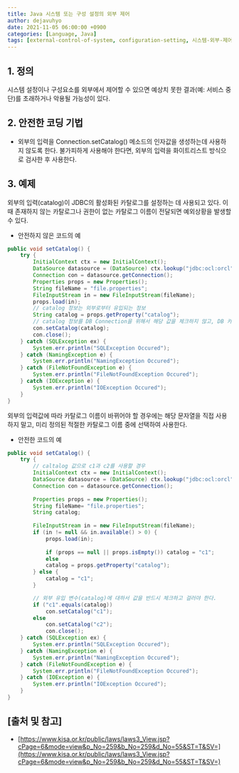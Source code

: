 ```yaml
---
title: Java 시스템 또는 구성 설정의 외부 제어
author: dejavuhyo
date: 2021-11-05 06:00:00 +0900
categories: [Language, Java]
tags: [external-control-of-system, configuration-setting, 시스템-외부-제어, 구성-설정의-외부-제어]
---
```


## 1. 정의
시스템 설정이나 구성요소를 외부에서 제어할 수 있으면 예상치 못한 결과(예: 서비스 중단)를 초래하거나 악용될 가능성이 있다.

## 2. 안전한 코딩 기법

* 외부의 입력을 Connection.setCatalog() 메소드의 인자값을 생성하는데 사용하지 않도록 한다. 불가피하게 사용해야 한다면, 외부의 입력을 화이트리스트 방식으로 검사한 후 사용한다.

## 3. 예제
외부의 입력(catalog)이 JDBC의 활성화된 카탈로그를 설정하는 데 사용되고 있다. 이때 존재하지 않는 카탈로그나 권한이 없는 카탈로그 이름이 전달되면 예외상황을 발생할 수 있다.

* 안전하지 않은 코드의 예

```java
public void setCatalog() {
    try {
        InitialContext ctx = new InitialContext();
        DataSource datasource = (DataSource) ctx.lookup("jdbc:ocl:orcl");
        Connection con = datasource.getConnection();
        Properties props = new Properties();
        String fileName = "file.properties";
        FileInputStream in = new FileInputStream(fileName);
        props.load(in);
        // catalog 정보는 외부로부터 유입되는 정보
        String catalog = props.getProperty("catalog");
        // catalog 정보를 DB Connection을 위해서 해당 값을 체크하지 않고, DB 카탈로그 정보에 지정함
        con.setCatalog(catalog);
        con.close();
    } catch (SQLException ex) {
        System.err.println("SQLException Occured");
    } catch (NamingException e) {
        System.err.println("NamingException Occured");
    } catch (FileNotFoundException e) {
        System.err.println("FileNotFoundException Occured");
    } catch (IOException e) {
        System.err.println("IOException Occured");
    }
}
```

외부의 입력값에 따라 카탈로그 이름이 바뀌어야 할 경우에는 해당 문자열을 직접 사용하지 말고, 미리 정의된 적절한 카탈로그 이름 중에 선택하여 사용한다.

* 안전한 코드의 예

```java
public void setCatalog() {
    try {
        // caltalog 값으로 c1과 c2를 사용할 경우
        InitialContext ctx = new InitialContext();
        DataSource datasource = (DataSource) ctx.lookup("jdbc:ocl:orcl");
        Connection con = datasource.getConnection();
        
        Properties props = new Properties();
        String fileName= "file.properties";
        String catalog;
        
        FileInputStream in = new FileInputStream(fileName);
        if (in != null && in.available() > 0) {
            props.load(in);
            
            if (props == null || props.isEmpty()) catalog = "c1";
            else
            catalog = props.getProperty("catalog");
        } else {
            catalog = "c1";
        }

        // 외부 유입 변수(catalog)에 대하서 값을 반드시 체크하고 걸러야 한다.
        if ("c1".equals(catalog))
            con.setCatalog("c1");
        else
            con.setCatalog("c2");
            con.close();
    } catch (SQLException ex) {
        System.err.println("SQLException Occured");
    } catch (NamingException e) {
        System.err.println("NamingException Occured");
    } catch (FileNotFoundException e) {
        System.err.println("FileNotFoundException Occured");
    } catch (IOException e) {
        System.err.println("IOException Occured");
    }
}
```

## [출처 및 참고]
* [https://www.kisa.or.kr/public/laws/laws3_View.jsp?cPage=6&mode=view&p_No=259&b_No=259&d_No=55&ST=T&SV=](https://www.kisa.or.kr/public/laws/laws3_View.jsp?cPage=6&mode=view&p_No=259&b_No=259&d_No=55&ST=T&SV=)
